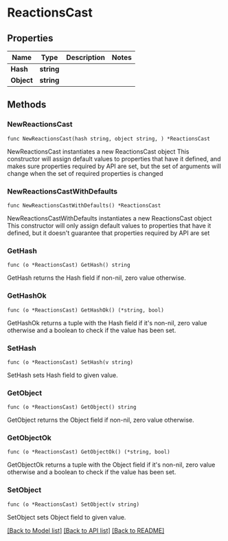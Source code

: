 # ReactionsCast

## Properties

Name | Type | Description | Notes
------------ | ------------- | ------------- | -------------
**Hash** | **string** |  | 
**Object** | **string** |  | 

## Methods

### NewReactionsCast

`func NewReactionsCast(hash string, object string, ) *ReactionsCast`

NewReactionsCast instantiates a new ReactionsCast object
This constructor will assign default values to properties that have it defined,
and makes sure properties required by API are set, but the set of arguments
will change when the set of required properties is changed

### NewReactionsCastWithDefaults

`func NewReactionsCastWithDefaults() *ReactionsCast`

NewReactionsCastWithDefaults instantiates a new ReactionsCast object
This constructor will only assign default values to properties that have it defined,
but it doesn't guarantee that properties required by API are set

### GetHash

`func (o *ReactionsCast) GetHash() string`

GetHash returns the Hash field if non-nil, zero value otherwise.

### GetHashOk

`func (o *ReactionsCast) GetHashOk() (*string, bool)`

GetHashOk returns a tuple with the Hash field if it's non-nil, zero value otherwise
and a boolean to check if the value has been set.

### SetHash

`func (o *ReactionsCast) SetHash(v string)`

SetHash sets Hash field to given value.


### GetObject

`func (o *ReactionsCast) GetObject() string`

GetObject returns the Object field if non-nil, zero value otherwise.

### GetObjectOk

`func (o *ReactionsCast) GetObjectOk() (*string, bool)`

GetObjectOk returns a tuple with the Object field if it's non-nil, zero value otherwise
and a boolean to check if the value has been set.

### SetObject

`func (o *ReactionsCast) SetObject(v string)`

SetObject sets Object field to given value.



[[Back to Model list]](../README.md#documentation-for-models) [[Back to API list]](../README.md#documentation-for-api-endpoints) [[Back to README]](../README.md)


